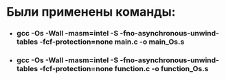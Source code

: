 # Были применены команды:

* ### gcc -Os -Wall -masm=intel -S -fno-asynchronous-unwind-tables -fcf-protection=none main.c -o main_Os.s
* ### gcc -Os -Wall -masm=intel -S -fno-asynchronous-unwind-tables -fcf-protection=none function.c -o function_Os.s
